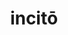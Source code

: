 ---
title: incitō
meaning: to drive (like an animal)
ch: 10
pos: verb
secondppstem: incit
infend: āre
infhyph: -āre
nminfend: āre
conjugation: third
derivative: incitement
---